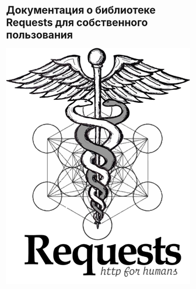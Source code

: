 # Документация о библиотеке Requests для собственного пользования

![](/assets/requests-sidebar.png)

